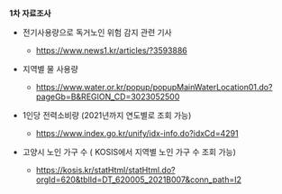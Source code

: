 
**1차 자료조사**

- 전기사용량으로 독거노인 위험 감지 관련 기사
   - https://www.news1.kr/articles/?3593886

- 지역별 물 사용량
   - https://www.water.or.kr/popup/popupMainWaterLocation01.do?pageGb=B&REGION_CD=3023052500

- 1인당 전력소비량 (2021년까지 연도별로 조회 가능)
   - https://www.index.go.kr/unify/idx-info.do?idxCd=4291

- 고양시 노인 가구 수 ( KOSIS에서 지역별 노인 가구 수 조회 가능)
   - https://kosis.kr/statHtml/statHtml.do?orgId=620&tblId=DT_620005_2021B007&conn_path=I2
